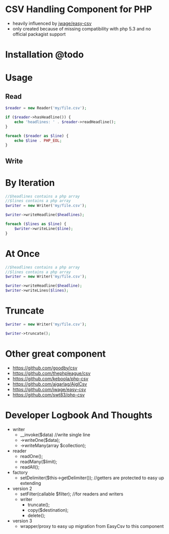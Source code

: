 # CSV Handling Component for PHP

* heavily influenced by [jwage/easy-csv](https://github.com/jwage/easy-csv)
* only created because of missing compatibility with php 5.3 and no official packagist support

# Installation @todo

# Usage

## Read

```php
$reader = new Reader('my/file.csv');

if ($reader->hasHeadline()) {
    echo 'headlines: ' . $reader->readHeadline();
}

foreach ($reader as $line) {
    echo $line . PHP_EOL;
}
```

## Write

# By Iteration

```php
//$headlines contains a php array
//$lines contains a php array
$writer = new Writer('my/file.csv');

$writer->writeHeadline($headlines);

foreach ($lines as $line) {
    $writer->writeLine($line);
}
```

# At Once

```php
//$headlines contains a php array
//$lines contains a php array
$writer = new Writer('my/file.csv');

$writer->writeHeadline($headline);
$writer->writeLines($lines);
```

# Truncate

```php
$writer = new Writer('my/file.csv');

$writer->truncate();
```

# Other great component

* https://github.com/goodby/csv
* https://github.com/thephpleague/csv
* https://github.com/keboola/php-csv
* https://github.com/ajgarlag/AjglCsv
* https://github.com/jwage/easy-csv
* https://github.com/swt83/php-csv

# Developer Logbook And Thoughts

* writer
    * __invoke($data)   //write single line
    * ->writeOne($data);
    * ->writeMany(array $collection);
* reader
    * readOne();
    * readMany($limit);
    * readAll();
* factory
    * setDelimiter($this->getDelimiter()); //getters are protected to easy up extending
* version 2
    * setFilter(callable $filter);  //for readers and writers
    * writer
        * truncate();
        * copy($destination);
        * delete();
* version 3
    * wrapper/proxy to easy up migration from EasyCsv to this component
